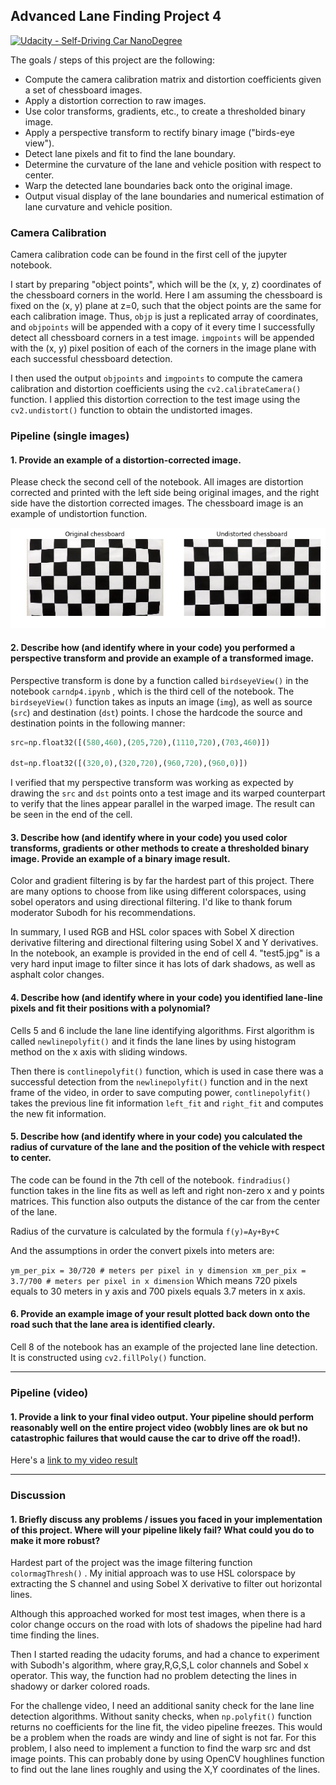 ﻿## Advanced Lane Finding Project 4
[![Udacity - Self-Driving Car NanoDegree](https://s3.amazonaws.com/udacity-sdc/github/shield-carnd.svg)](http://www.udacity.com/drive)



The goals / steps of this project are the following:

* Compute the camera calibration matrix and distortion coefficients given a set of chessboard images.
* Apply a distortion correction to raw images.
* Use color transforms, gradients, etc., to create a thresholded binary image.
* Apply a perspective transform to rectify binary image ("birds-eye view").
* Detect lane pixels and fit to find the lane boundary.
* Determine the curvature of the lane and vehicle position with respect to center.
* Warp the detected lane boundaries back onto the original image.
* Output visual display of the lane boundaries and numerical estimation of lane curvature and vehicle position.

### Camera Calibration

Camera calibration code can be found in the first cell of the jupyter notebook.

I start by preparing "object points", which will be the (x, y, z) coordinates of the chessboard corners in the world. Here I am assuming the chessboard is fixed on the (x, y) plane at z=0, such that the object points are the same for each calibration image.  Thus, `objp` is just a replicated array of coordinates, and `objpoints` will be appended with a copy of it every time I successfully detect all chessboard corners in a test image.  `imgpoints` will be appended with the (x, y) pixel position of each of the corners in the image plane with each successful chessboard detection.  

I then used the output `objpoints` and `imgpoints` to compute the camera calibration and distortion coefficients using the `cv2.calibrateCamera()` function.  I applied this distortion correction to the test image using the `cv2.undistort()` function to obtain the undistorted images.

### Pipeline (single images)

#### 1. Provide an example of a distortion-corrected image.

Please check the second cell of the notebook. All images are distortion corrected and printed with the left side being original images, and the right side have the distortion corrected images. The chessboard image is an example of undistortion function.

![chessboard](https://github.com/tugrulzure/carndp4/blob/master/chessboard.png)

#### 2. Describe how (and identify where in your code) you performed a perspective transform and provide an example of a transformed image.

Perspective transform is done by a function called `birdseyeView()` in  the notebook `carndp4.ipynb` , which is the third cell of the notebook.  The `birdseyeView()` function takes as inputs an image (`img`), as well as source (`src`) and destination (`dst`) points.  I chose the hardcode the source and destination points in the following manner:

```python
src=np.float32([(580,460),(205,720),(1110,720),(703,460)])

dst=np.float32([(320,0),(320,720),(960,720),(960,0)])
```

I verified that my perspective transform was working as expected by drawing the `src` and `dst` points onto a test image and its warped counterpart to verify that the lines appear parallel in the warped image. The result can be seen in the end of the cell.


#### 3. Describe how (and identify where in your code) you used color transforms, gradients or other methods to create a thresholded binary image.  Provide an example of a binary image result.

Color and gradient filtering is by far the hardest part of this project. There are many options to choose from like using different colorspaces, using sobel operators and using directional filtering. I'd like to thank forum moderator Subodh for his recommendations.

In summary, I used RGB and HSL color spaces with Sobel X direction derivative filtering and directional filtering using Sobel X and Y derivatives. In the notebook, an example is provided in the end of cell 4. "test5.jpg" is a very hard input image to filter since it has lots of dark shadows, as well as asphalt color changes.

#### 4. Describe how (and identify where in your code) you identified lane-line pixels and fit their positions with a polynomial?

Cells 5 and 6 include the lane line identifying algorithms. First algorithm is called `newlinepolyfit()`  and it finds the lane lines by using histogram method on the x axis with sliding windows.

Then there is `contlinepolyfit()` function, which is used in case there was a successful detection from the `newlinepolyfit()` function and in the next frame of the video, in order to save computing power, `contlinepolyfit()` takes the previous line fit information `left_fit` and `right_fit`  and computes the new fit information.

#### 5. Describe how (and identify where in your code) you calculated the radius of curvature of the lane and the position of the vehicle with respect to center.

The code can be found in the 7th cell of the notebook. `findradius()` function takes in the line fits as well as left and right non-zero x and y points matrices.  This function also outputs the distance of the car from the center of the lane.

Radius of the curvature is calculated by the formula
 `f(y)=Ay​​+By+C`
 
 And the assumptions in order the convert pixels into meters are:
 
`ym_per_pix = 30/720 # meters per pixel in y dimension
 xm_per_pix = 3.7/700 # meters per pixel in x dimension`
Which means 720 pixels equals to 30 meters in y axis and 700 pixels equals 3.7 meters in x axis.

#### 6. Provide an example image of your result plotted back down onto the road such that the lane area is identified clearly.

Cell 8 of the notebook has an example of the projected lane line detection. It is constructed using `cv2.fillPoly()` function.

---

### Pipeline (video)

#### 1. Provide a link to your final video output.  Your pipeline should perform reasonably well on the entire project video (wobbly lines are ok but no catastrophic failures that would cause the car to drive off the road!).

Here's a [link to my video result](./result.mp4)

---

### Discussion

#### 1. Briefly discuss any problems / issues you faced in your implementation of this project.  Where will your pipeline likely fail?  What could you do to make it more robust?

Hardest part of the project was the image filtering function `colormagThresh()` . My initial approach was to use HSL colorspace by extracting the S channel and using Sobel X derivative to filter out horizontal lines.

Although this approached worked for most test images, when there is a color change occurs on the road with lots of shadows the pipeline had hard time finding the lines. 

Then I started reading the udacity forums, and had a chance to experiment with Subodh's algorithm, where gray,R,G,S,L color channels and Sobel x operator. This way, the function had no problem detecting the lines in shadowy or darker colored roads.

For the challenge video, I need an additional sanity check for the lane line detection algorithms. Without sanity checks, when `np.polyfit()` function returns no coefficients for the line fit, the video pipeline freezes. This would be a problem when the roads are windy and line of sight is not far. For this problem, I also need to implement a function to find the warp src and dst image points. This can probably done by using OpenCV houghlines function to find out the lane lines roughly and using the X,Y coordinates of the lines.
